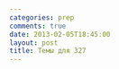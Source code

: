```yaml
---
categories: prep
comments: true
date: 2013-02-05T18:45:00
layout: post
title: Темы для 327
---
```


